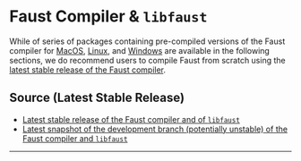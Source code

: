 # Faust Compiler & `libfaust`

While of series of packages containing pre-compiled versions of the Faust
compiler for [MacOS](#macos), [Linux](#linux), and [Windows](#windows) are 
available in the following sections, we do recommend users to compile 
Faust from scratch using the 
[latest stable release of the Faust compiler](#source-latest-stable-release).

## Source (Latest Stable Release)

* [Latest stable release of the Faust compiler and of `libfaust`](https://github.com/grame-cncm/faust/releases/latest)
* [Latest snapshot of the development branch (potentially unstable) of the Faust compiler and `libfaust`](https://github.com/grame-cncm/faust/archive/master-dev.zip)

<!--
## MacOS

## Linux

## Windows
-->

---
